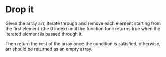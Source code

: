 # Drop it

Given the array arr, iterate through and remove each element starting from the first element (the 0 index) until the function func returns true when the iterated element is passed through it.

Then return the rest of the array once the condition is satisfied, otherwise, arr should be returned as an empty array.

